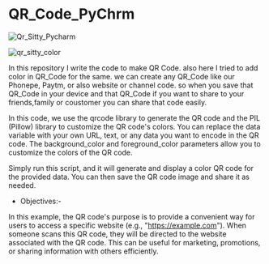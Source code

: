 # QR_Code_PyChrm

![Qr_Sitty_Pycharm](https://github.com/AmiTamakuwala/QR_Code_PyChrm/assets/92789707/4e7e9f41-91c2-4dda-be28-f22058ad1d76)



![qr_sitty_color](https://github.com/AmiTamakuwala/QR_Code_PyChrm/assets/92789707/4a2f0c2d-04a5-4f76-9b69-31dc565b846a)

In this repository I write the code to make QR Code.
also here I tried to add color in QR_Code for the same.
we can create any QR_Code like our Phonepe, Paytm, or also website or channel code. 
so when you save that QR_Code in your device and that QR_Code if you want to share to your friends,family or coustomer you can share that code easily.  

In this code, we use the qrcode library to generate the QR code and the PIL (Pillow) library to customize the QR code's colors. You can replace the data variable with your own URL, text, or any data you want to encode in the QR code. The background_color and foreground_color parameters allow you to customize the colors of the QR code.

Simply run this script, and it will generate and display a color QR code for the provided data. You can then save the QR code image and share it as needed.

* Objectives:-

In this example, the QR code's purpose is to provide a convenient way for users to access a specific website (e.g., "https://example.com"). When someone scans this QR code, they will be directed to the website associated with the QR code. This can be useful for marketing, promotions, or sharing information with others efficiently.
